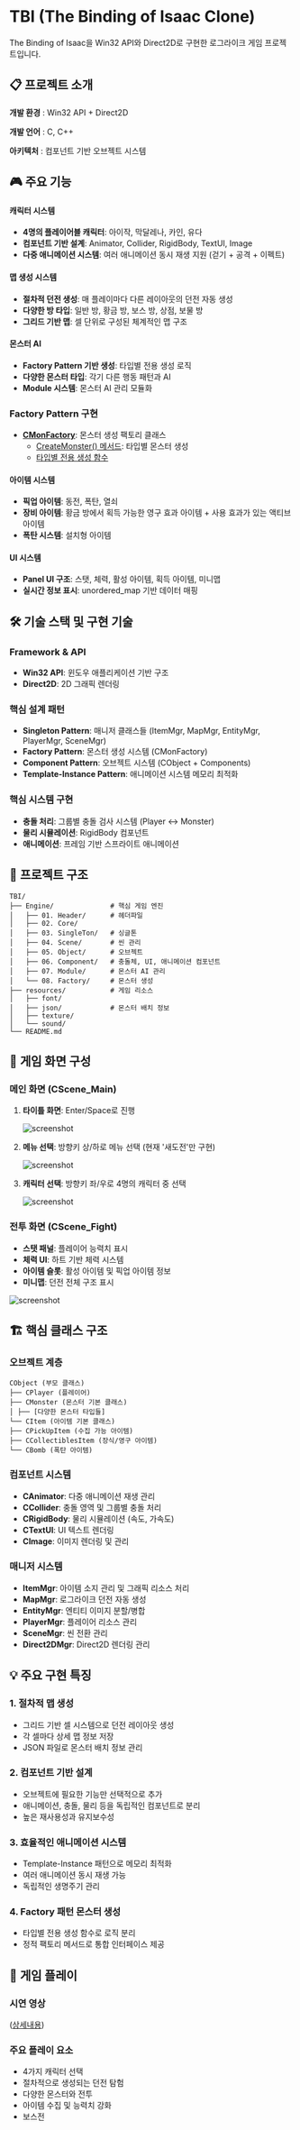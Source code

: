 # TBI (The Binding of Isaac Clone)

The Binding of Isaac을 Win32 API와 Direct2D로 구현한 로그라이크 게임 프로젝트입니다.

## 📋 프로젝트 소개

**개발 환경** :  Win32 API + Direct2D

**개발 언어** :  C, C++

**아키텍처** :  컴포넌트 기반 오브젝트 시스템

## 🎮 주요 기능

#### 캐릭터 시스템
- **4명의 플레이어블 캐릭터**: 아이작, 막달레나, 카인, 유다
- **컴포넌트 기반 설계**: Animator, Collider, RigidBody, TextUI, Image
- **다중 애니메이션 시스템**: 여러 애니메이션 동시 재생 지원 (걷기 + 공격 + 이펙트)

#### 맵 생성 시스템
- **절차적 던전 생성**: 매 플레이마다 다른 레이아웃의 던전 자동 생성
- **다양한 방 타입**: 일반 방, 황금 방, 보스 방, 상점, 보물 방
- **그리드 기반 맵**: 셀 단위로 구성된 체계적인 맵 구조

#### 몬스터 AI
- **Factory Pattern 기반 생성**: 타입별 전용 생성 로직
- **다양한 몬스터 타입**: 각기 다른 행동 패턴과 AI
- **Module 시스템**: 몬스터 AI 관리 모듈화

### Factory Pattern 구현
- **[CMonFactory](https://github.com/vfly1189/TBI/blob/master/TBI/CMonFactory.cpp)**: 몬스터 생성 팩토리 클래스
  - [CreateMonster() 메서드](https://github.com/vfly1189/TBI/blob/7fcbb1196d5ab851c9b13af4ffee79ed69c04c01/TBI/CMonFactory.cpp#L47-L69): 타입별 몬스터 생성
  - [타입별 전용 생성 함수](https://github.com/vfly1189/TBI/blob/main/Engine/08.Factory/CMonFactory.cpp#L30-L50)


#### 아이템 시스템
- **픽업 아이템**: 동전, 폭탄, 열쇠
- **장비 아이템**: 황금 방에서 획득 가능한 영구 효과 아이템 + 사용 효과가 있는 액티브 아이템
- **폭탄 시스템**: 설치형 아이템

#### UI 시스템
- **Panel UI 구조**: 스탯, 체력, 활성 아이템, 획득 아이템, 미니맵
- **실시간 정보 표시**: unordered_map 기반 데이터 매핑

## 🛠️ 기술 스택 및 구현 기술

### Framework & API
- **Win32 API**: 윈도우 애플리케이션 기반 구조
- **Direct2D**: 2D 그래픽 렌더링

### 핵심 설계 패턴
- **Singleton Pattern**: 매니저 클래스들 (ItemMgr, MapMgr, EntityMgr, PlayerMgr, SceneMgr)
- **Factory Pattern**: 몬스터 생성 시스템 (CMonFactory)
- **Component Pattern**: 오브젝트 시스템 (CObject + Components)
- **Template-Instance Pattern**: 애니메이션 시스템 메모리 최적화

### 핵심 시스템 구현
- **충돌 처리**: 그룹별 충돌 검사 시스템 (Player ↔ Monster)
- **물리 시뮬레이션**: RigidBody 컴포넌트
- **애니메이션**: 프레임 기반 스프라이트 애니메이션


## 📂 프로젝트 구조

```
TBI/
├── Engine/              # 핵심 게임 엔진
│   ├── 01. Header/      # 헤더파일
│   ├── 02. Core/        
│   ├── 03. SingleTon/   # 싱글톤
│   ├── 04. Scene/       # 씬 관리
│   ├── 05. Object/      # 오브젝트
│   ├── 06. Component/   # 충돌체, UI, 애니메이션 컴포넌트
│   ├── 07. Module/      # 몬스터 AI 관리
│   └── 08. Factory/     # 몬스터 생성
├── resources/           # 게임 리소스
│   ├── font/
│   ├── json/            # 몬스터 배치 정보
│   ├── texture/         
│   └── sound/
└── README.md
```

## 🎯 게임 화면 구성

### 메인 화면 (CScene_Main)
1. **타이틀 화면**: Enter/Space로 진행
    
   ![screenshot](https://github.com/user-attachments/assets/8b99f754-0cdc-47fc-9efd-1f41b3591b5a)

2. **메뉴 선택**: 방향키 상/하로 메뉴 선택 (현재 '새도전'만 구현)
    
    ![screenshot](https://github.com/user-attachments/assets/34bef77a-e261-45d6-bc24-7407b87890ed)

3. **캐릭터 선택**: 방향키 좌/우로 4명의 캐릭터 중 선택
    
    ![screenshot](https://github.com/user-attachments/assets/043db3d2-a13b-4765-93c6-5317b141071b)

### 전투 화면 (CScene_Fight)
- **스탯 패널**: 플레이어 능력치 표시
- **체력 UI**: 하트 기반 체력 시스템
- **아이템 슬롯**: 활성 아이템 및 픽업 아이템 정보
- **미니맵**: 던전 전체 구조 표시
  
 ![screenshot](https://github.com/user-attachments/assets/f892e92a-d453-4fe6-9be2-93d65623d33b)


## 🏗️ 핵심 클래스 구조

### 오브젝트 계층
```
CObject (부모 클래스)
├── CPlayer (플레이어)
├── CMonster (몬스터 기본 클래스)
│ ├── [다양한 몬스터 타입들]
└── CItem (아이템 기본 클래스)
├── CPickUpItem (수집 가능 아이템)
├── CCollectiblesItem (장식/영구 아이템)
└── CBomb (폭탄 아이템)
```


### 컴포넌트 시스템
- **CAnimator**: 다중 애니메이션 재생 관리
- **CCollider**: 충돌 영역 및 그룹별 충돌 처리
- **CRigidBody**: 물리 시뮬레이션 (속도, 가속도)
- **CTextUI**: UI 텍스트 렌더링
- **CImage**: 이미지 렌더링 및 관리

### 매니저 시스템
- **ItemMgr**: 아이템 소지 관리 및 그래픽 리소스 처리
- **MapMgr**: 로그라이크 던전 자동 생성
- **EntityMgr**: 엔티티 이미지 분할/병합
- **PlayerMgr**: 플레이어 리소스 관리
- **SceneMgr**: 씬 전환 관리
- **Direct2DMgr**: Direct2D 렌더링 관리


## 💡 주요 구현 특징

### 1. 절차적 맵 생성
- 그리드 기반 셀 시스템으로 던전 레이아웃 생성
- 각 셀마다 상세 맵 정보 저장
- JSON 파일로 몬스터 배치 정보 관리

### 2. 컴포넌트 기반 설계
- 오브젝트에 필요한 기능만 선택적으로 추가
- 애니메이션, 충돌, 물리 등을 독립적인 컴포넌트로 분리
- 높은 재사용성과 유지보수성

### 3. 효율적인 애니메이션 시스템
- Template-Instance 패턴으로 메모리 최적화
- 여러 애니메이션 동시 재생 가능
- 독립적인 생명주기 관리

### 4. Factory 패턴 몬스터 생성
- 타입별 전용 생성 함수로 로직 분리
- 정적 팩토리 메서드로 통합 인터페이스 제공


## 📸 게임 플레이

### 시연 영상
([상세내용](https://tobrother.tistory.com/144))

### 주요 플레이 요소
- 4가지 캐릭터 선택
- 절차적으로 생성되는 던전 탐험
- 다양한 몬스터와 전투
- 아이템 수집 및 능력치 강화
- 보스전


